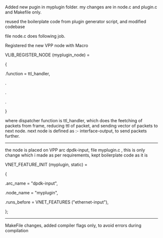 Added new pugin in myplugin folder.
my changes are in node.c and plugin.c and Makefile  only.

reused the boilerplate code from plugin generator script, and modified codebase

file node.c does following job.

Registered the new VPP node with Macro

VLIB_REGISTER_NODE (myplugin_node) = 

{

  .function = ttl_handler, 
  
  .
  
  .
  
  .
  
}

  where dispatcher function is ttl_handler, which does the feetching of packets from frame, reducing ttl of packet, and sending vector of packets to next node.
  next node is defined as :- interface-output, to send packets further.
  
-------------------------------

  the node is placed on VPP arc dpdk-input, file myplugin.c , this is only change which i made as per requirements, kept boilerplate code as it is
  
  VNET_FEATURE_INIT (myplugin, static) =
  
{

  .arc_name = "dpdk-input",
  
  .node_name = "myplugin",
  
  .runs_before = VNET_FEATURES ("ethernet-input"),
  
};


----------------------------
MakeFile changes, added compiler flags only, to avoid errors during compilation
